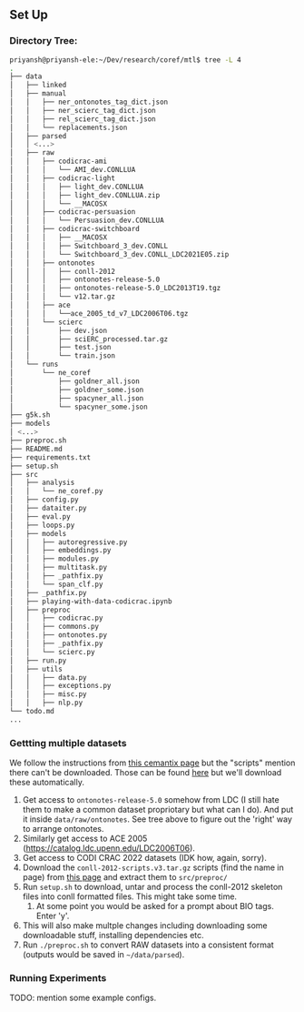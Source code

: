 ## Set Up

### Directory Tree:

```bash
priyansh@priyansh-ele:~/Dev/research/coref/mtl$ tree -L 4
.
├── data
│   ├── linked
│   ├── manual
│   │   ├── ner_ontonotes_tag_dict.json
│   │   ├── ner_scierc_tag_dict.json
│   │   ├── rel_scierc_tag_dict.json
│   │   └── replacements.json
│   ├── parsed
│   │ <...> 
│   ├── raw
│   │   ├── codicrac-ami
│   │   │   └── AMI_dev.CONLLUA
│   │   ├── codicrac-light
│   │   │   ├── light_dev.CONLLUA
│   │   │   ├── light_dev.CONLLUA.zip
│   │   │   └── __MACOSX
│   │   ├── codicrac-persuasion
│   │   │   └── Persuasion_dev.CONLLUA
│   │   ├── codicrac-switchboard
│   │   │   ├── __MACOSX
│   │   │   ├── Switchboard_3_dev.CONLL
│   │   │   └── Switchboard_3_dev.CONLL_LDC2021E05.zip
│   │   ├── ontonotes
│   │   │   ├── conll-2012
│   │   │   ├── ontonotes-release-5.0
│   │   │   ├── ontonotes-release-5.0_LDC2013T19.tgz
│   │   │   └── v12.tar.gz
│   │   ├── ace
│   │   │   └──ace_2005_td_v7_LDC2006T06.tgz
│   │   └── scierc
│   │       ├── dev.json
│   │       ├── sciERC_processed.tar.gz
│   │       ├── test.json
│   │       └── train.json
│   └── runs
│       └── ne_coref
│           ├── goldner_all.json
│           ├── goldner_some.json
│           ├── spacyner_all.json
│           └── spacyner_some.json
├── g5k.sh
├── models
│ <...>
├── preproc.sh
├── README.md
├── requirements.txt
├── setup.sh
├── src
│   ├── analysis
│   │   └── ne_coref.py
│   ├── config.py
│   ├── dataiter.py
│   ├── eval.py
│   ├── loops.py
│   ├── models
│   │   ├── autoregressive.py
│   │   ├── embeddings.py
│   │   ├── modules.py
│   │   ├── multitask.py
│   │   ├── _pathfix.py
│   │   └── span_clf.py
│   ├── _pathfix.py
│   ├── playing-with-data-codicrac.ipynb
│   ├── preproc
│   │   ├── codicrac.py
│   │   ├── commons.py
│   │   ├── ontonotes.py
│   │   ├── _pathfix.py
│   │   └── scierc.py
│   ├── run.py
│   ├── utils
│   │   ├── data.py
│   │   ├── exceptions.py
│   │   ├── misc.py
│   │   ├── nlp.py
└── todo.md
...
```

### Gettting multiple datasets

We follow the instructions from [this cemantix page](https://cemantix.org/data/ontonotes.html) but the "scripts" mention there can't be downloaded. Those can be found [here](https://cemantix.org/conll/2012/data.html) but
we'll download these automatically.

1. Get access to `ontonotes-release-5.0` somehow from LDC (I still hate them to make a common dataset propriotary but what can I do). And put it inside `data/raw/ontonotes`. See tree above to figure out the 'right' way
   to arrange ontonotes.
2. Similarly get access to ACE 2005 (https://catalog.ldc.upenn.edu/LDC2006T06).
3. Get access to CODI CRAC 2022 datasets (IDK how, again, sorry).
4. Download the `conll-2012-scripts.v3.tar.gz` scripts (find the name in page) from [this page](https://cemantix.org/conll/2012/data.html) and extract them to `src/preproc/`
5. Run `setup.sh` to download, untar and process the conll-2012 skeleton files into conll formatted files. This might take some time.
   1. At some point you would be asked for a prompt about BIO tags. Enter 'y'.
6. This will also make multple changes including downloading some downloadable stuff, installing dependencies etc.
7. Run `./preproc.sh` to convert RAW datasets into a consistent format (outputs would be saved in `~/data/parsed`).

### Running Experiments

TODO: mention some example configs.